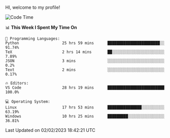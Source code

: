HI, welcome to my profile!
<!--START_SECTION:waka-->
![Code Time](http://img.shields.io/badge/Code%20Time-439%20hrs%2032%20mins-blue)

📊 **This Week I Spent My Time On** 

```text
💬 Programming Languages: 
Python                   25 hrs 59 mins      ███████████████████████░░   91.74% 
TeX                      2 hrs 14 mins       ██░░░░░░░░░░░░░░░░░░░░░░░   7.89% 
JSON                     3 mins              ░░░░░░░░░░░░░░░░░░░░░░░░░   0.2% 
Text                     2 mins              ░░░░░░░░░░░░░░░░░░░░░░░░░   0.17%

🔥 Editors: 
VS Code                  28 hrs 19 mins      █████████████████████████   100.0%

💻 Operating System: 
Linux                    17 hrs 53 mins      ███████████████░░░░░░░░░░   63.19% 
Windows                  10 hrs 25 mins      █████████░░░░░░░░░░░░░░░░   36.81%

```


 Last Updated on 02/02/2023 18:42:21 UTC
<!--END_SECTION:waka-->
